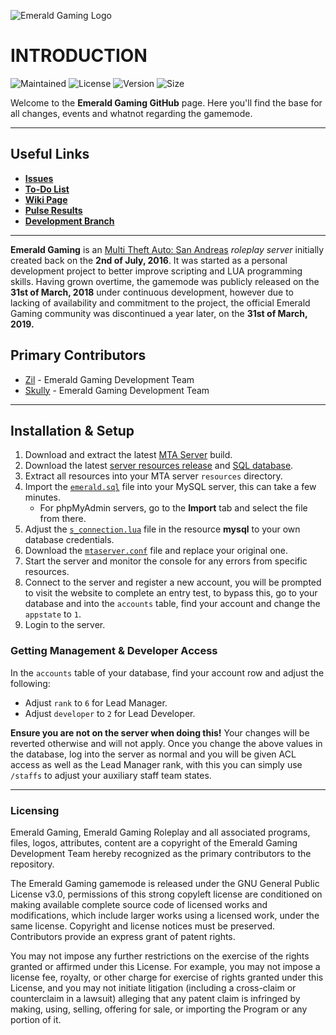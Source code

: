 ![Emerald Gaming Logo](https://i.imgur.com/0P2v1NZ.png)
# INTRODUCTION
![Maintained](https://img.shields.io/maintenance/yes/2019.svg)
![License](https://img.shields.io/github/license/ImSkully/emeraldgamingmta.svg)
![Version](https://img.shields.io/github/release-pre/ImSkully/emeraldgamingmta.svg)
![Size](https://img.shields.io/github/repo-size/ImSkully/emeraldgamingmta.svg)

Welcome to the **Emerald Gaming GitHub** page. Here you'll find the base for all changes, events and whatnot regarding the gamemode.

***
## Useful Links
* **[Issues](https://github.com/ImSkully/emeraldgamingmta/issues)**
* **[To-Do List](https://github.com/ImSkully/emeraldgamingmta/projects/1)**
* **[Wiki Page](https://github.com/ImSkully/emeraldgamingmta/wiki)**
* **[Pulse Results](https://github.com/ImSkully/emeraldgamingmta/graphs/commit-activity)**
* **[Development Branch](https://github.com/ImSkully/emeraldgamingmta/tree/development)**


***

**Emerald Gaming** is an [Multi Theft Auto: San Andreas](https://mtasa.com/) *roleplay server* initially created back on the **2nd of July, 2016**. It was started as a personal development project to better improve scripting and LUA programming skills. Having grown overtime, the gamemode was publicly released on the **31st of March, 2018** under continuous development, however due to lacking of availability and commitment to the project, the official Emerald Gaming community was discontinued a year later, on the **31st of March, 2019.**

## Primary Contributors
 * [Zil](https://github.com/ItsZil) - Emerald Gaming Development Team
 * [Skully](https://github.com/ImSkully) - Emerald Gaming Development Team

***
## Installation & Setup
1. Download and extract the latest [MTA Server](https://nightly.mtasa.com/) build.
2. Download the latest [server resources release](https://github.com/ImSkully/emeraldgamingmta/releases) and [SQL database](https://github.com/ImSkully/emeraldgamingmta/releases/download/v0.4.0/emerald.sql).
3. Extract all resources into your MTA server `resources` directory.
4. Import the [`emerald.sql`](https://github.com/ImSkully/emeraldgamingmta/releases/download/v0.4.0/emerald.sql) file into your MySQL server, this can take a few minutes.
	*  For phpMyAdmin servers, go to the **Import** tab and select the file from there.
5. Adjust the [`s_connection.lua`](https://github.com/ImSkully/emeraldgamingmta/blob/master/mysql/s_connection.lua) file in the resource **mysql** to your own database credentials.
6. Download the [`mtaserver.conf`](https://github.com/ImSkully/emeraldgamingmta/releases/download/v0.4.0/mtaserver.conf) file and replace your original one.
7. Start the server and monitor the console for any errors from specific resources.
8. Connect to the server and register a new account, you will be prompted to visit the website to complete an entry test, to bypass this, go to your database and into the `accounts` table, find your account and change the `appstate` to `1`.
9. Login to the server.

### Getting Management & Developer Access

In the `accounts` table of your database, find your account row and adjust the following:
 * Adjust `rank` to `6` for Lead Manager.
 * Adjust `developer` to `2` for Lead Developer.

__Ensure you are not on the server when doing this!__ Your changes will be reverted otherwise and will not apply. Once you change the above values in the database, log into the server as normal and you will be given ACL access as well as the Lead Manager rank, with this you can simply use `/staffs` to adjust your auxiliary staff team states.
***
### Licensing

Emerald Gaming, Emerald Gaming Roleplay and all associated programs, files, logos, attributes, content are a copyright of the Emerald Gaming Development Team hereby recognized as the primary contributors to the repository.

The Emerald Gaming gamemode is released under the GNU General Public License v3.0, permissions of this strong copyleft license are conditioned on making available complete source code of licensed works and modifications, which include larger works using a licensed work, under the same license. Copyright and license notices must be preserved. Contributors provide an express grant of patent rights.

You may not impose any further restrictions on the exercise of the rights granted or affirmed under this License.  For example, you may not impose a license fee, royalty, or other charge for exercise of rights granted under this License, and you may not initiate litigation (including a cross-claim or counterclaim in a lawsuit) alleging that any patent claim is infringed by making, using, selling, offering for sale, or importing the Program or any portion of it.
